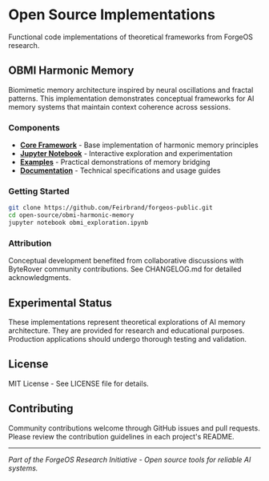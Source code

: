 # Open Source Implementations

Functional code implementations of theoretical frameworks from ForgeOS research.

## OBMI Harmonic Memory

Biomimetic memory architecture inspired by neural oscillations and fractal patterns. This implementation demonstrates conceptual frameworks for AI memory systems that maintain context coherence across sessions.

### Components

- **[Core Framework](obmi-harmonic-memory/)** - Base implementation of harmonic memory principles
- **[Jupyter Notebook](obmi-harmonic-memory/obmi_exploration.ipynb)** - Interactive exploration and experimentation
- **[Examples](obmi-harmonic-memory/examples/)** - Practical demonstrations of memory bridging
- **[Documentation](obmi-harmonic-memory/README.md)** - Technical specifications and usage guides

### Getting Started

```bash
git clone https://github.com/Feirbrand/forgeos-public.git
cd open-source/obmi-harmonic-memory
jupyter notebook obmi_exploration.ipynb
```

### Attribution

Conceptual development benefited from collaborative discussions with ByteRover community contributions. See CHANGELOG.md for detailed acknowledgments.

## Experimental Status

These implementations represent theoretical explorations of AI memory architecture. They are provided for research and educational purposes. Production applications should undergo thorough testing and validation.

## License

MIT License - See LICENSE file for details.

## Contributing

Community contributions welcome through GitHub issues and pull requests. Please review the contribution guidelines in each project's README.

---

*Part of the ForgeOS Research Initiative - Open source tools for reliable AI systems.*